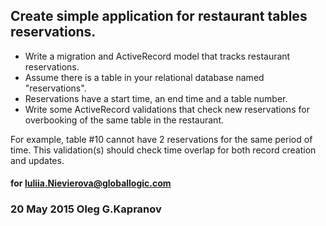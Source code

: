 Create simple application for restaurant tables reservations.
-------------------------------------------------------------

* Write a migration and ActiveRecord model that tracks restaurant
  reservations.
* Assume there is a table in your relational database named
  "reservations".
* Reservations have a start time, an end time and a table number.
* Write some ActiveRecord validations that check new reservations
  for overbooking of the same table in the restaurant.

For example, table #10 cannot have 2 reservations for the same period
of time. This validation(s) should check time overlap for both record
creation and updates.

#### for luliia.Nievierova@globallogic.com

### 20 May 2015 Oleg G.Kapranov
